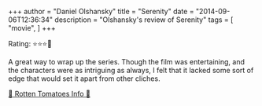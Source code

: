 +++
author = "Daniel Olshansky"
title = "Serenity"
date = "2014-09-06T12:36:34"
description = "Olshansky's review of Serenity"
tags = [
    "movie",
]
+++

Rating: ⭐⭐⭐🌟

A great way to wrap up the series. Though the film was entertaining, and the characters were as intriguing as always, I felt that it lacked some sort of edge that would set it apart from other cliches.

[🍅 Rotten Tomatoes Info 🍅](https://www.rottentomatoes.com//m/serenity)